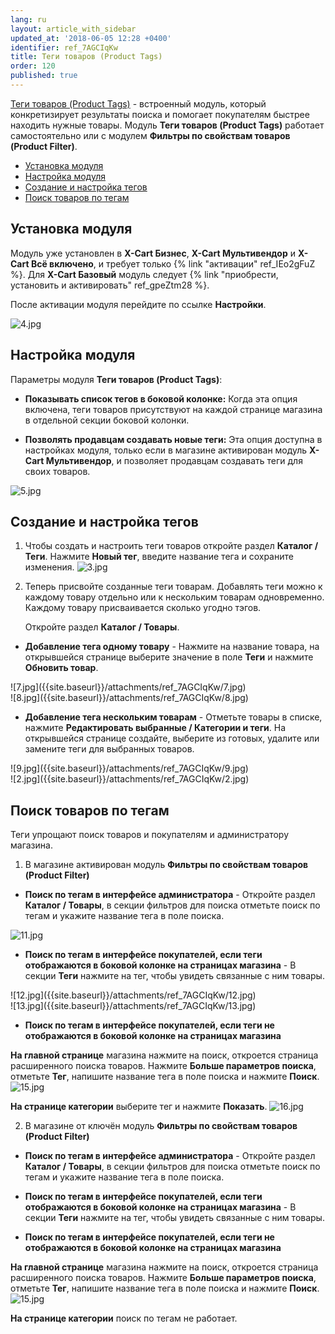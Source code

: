 ```yaml
---
lang: ru
layout: article_with_sidebar
updated_at: '2018-06-05 12:28 +0400'
identifier: ref_7AGCIqKw
title: Теги товаров (Product Tags)
order: 120
published: true
---
```

[Теги товаров (Product Tags)](https://market.x-cart.com/addons/product-tags.html "Product Tags") - встроенный модуль, который конкретизирует результаты поиска и помогает покупателям быстрее находить нужные товары. Модуль **Теги товаров (Product Tags)** работает самостоятельно или с модулем **Фильтры по свойствам товаров (Product Filter)**. 

*   [Установка модуля](#установка-модуля)
*   [Настройка модуля](#настройка-модуля)
*   [Создание и настройка тегов](#создание-и-настройка-тегов)
*   [Поиск товаров по тегам](#поиск-товаров-по-тегам)

## Установка модуля

Модуль уже установлен в **X-Cart Бизнес**, **X-Cart Мультивендор** и **X-Cart Всё включено**, и требует только {% link "активации" ref_IEo2gFuZ %}. Для **X-Cart Базовый** модуль следует {% link "приобрести, установить и активировать" ref_gpeZtm28 %}. 

После активации модуля перейдите по ссылке **Настройки**.

![4.jpg]({{site.baseurl}}/attachments/ref_7AGCIqKw/4.jpg)

## Настройка модуля

Параметры модуля **Теги товаров (Product Tags)**:

 - **Показывать список тегов в боковой колонке:** Когда эта опция включена, теги товаров присутствуют на каждой странице магазина в отдельной секции боковой колонки.

 - **Позволять продавцам создавать новые теги:** Эта опция доступна в настройках модуля, только если в магазине активирован модуль **X-Cart Мультивендор**, и позволяет продавцам создавать теги для своих товаров. 

![5.jpg]({{site.baseurl}}/attachments/ref_7AGCIqKw/5.jpg)

## Создание и настройка тегов

1. Чтобы создать и настроить теги товаров откройте раздел **Каталог / Теги**.
Нажмите **Новый тег**, введите название тега и сохраните изменения.
![3.jpg]({{site.baseurl}}/attachments/ref_7AGCIqKw/3.jpg)
2. Теперь присвойте созданные теги товарам. Добавлять теги можно к каждому товару отдельно или к нескольким товарам одновременно. Каждому товару присваивается сколько угодно тэгов.

    Откройте раздел **Каталог / Товары**.

* **Добавление тега одному товару** - Нажмите на название товара, на открывшейся странице выберите значение в поле **Теги** и нажмите **Обновить товар**. 
  
<div class="ui stackable two column grid">
  <div class="column" markdown="span">![7.jpg]({{site.baseurl}}/attachments/ref_7AGCIqKw/7.jpg)
</div>
  <div class="column" markdown="span">![8.jpg]({{site.baseurl}}/attachments/ref_7AGCIqKw/8.jpg)
</div>
</div>
    
* **Добавление тега нескольким товарам** - Отметьте товары в списке, нажмите **Редактировать выбранные / Категории и теги**. На открывшейся странице создайте, выберите из готовых, удалите или замените теги для выбранных товаров.
  
<div class="ui stackable two column grid">
  <div class="column" markdown="span">![9.jpg]({{site.baseurl}}/attachments/ref_7AGCIqKw/9.jpg)
</div>
  <div class="column" markdown="span">![2.jpg]({{site.baseurl}}/attachments/ref_7AGCIqKw/2.jpg)
</div>
</div>
    
    
## Поиск товаров по тегам

Теги упрощают поиск товаров и покупателям и администратору магазина.

1. В магазине активирован модуль **Фильтры по свойствам товаров (Product Filter)**

 - **Поиск по тегам в интерфейсе администратора** - Откройте раздел **Каталог / Товары**, в секции фильтров для поиска отметьте поиск по тегам и укажите название тега в поле поиска.

![11.jpg]({{site.baseurl}}/attachments/ref_7AGCIqKw/11.jpg)

 - **Поиск по тегам в интерфейсе покупателей, если теги отображаются в боковой колонке на страницах магазина** - В секции **Теги** нажмите на тег, чтобы увидеть связанные с ним товары.

<div class="ui stackable two column grid">
  <div class="column" markdown="span">![12.jpg]({{site.baseurl}}/attachments/ref_7AGCIqKw/12.jpg)
</div>
  <div class="column" markdown="span">![13.jpg]({{site.baseurl}}/attachments/ref_7AGCIqKw/13.jpg)
</div>
</div>

 - **Поиск по тегам в интерфейсе покупателей, если теги не отображаются в боковой колонке на страницах магазина** 

**На главной странице** магазина нажмите на поиск, откроется страница расширенного поиска товаров. Нажмите **Больше параметров поиска**, отметьте **Тег**, напишите название тега в поле поиска и нажмите **Поиск**. 
![15.jpg]({{site.baseurl}}/attachments/ref_7AGCIqKw/15.jpg)

**На странице категории** выберите тег и нажмите **Показать**. 
![16.jpg]({{site.baseurl}}/attachments/ref_7AGCIqKw/16.jpg)

2. В магазине от ключён модуль **Фильтры по свойствам товаров (Product Filter)**

- **Поиск по тегам в интерфейсе администратора** - Откройте раздел **Каталог / Товары**, в секции фильтров для поиска отметьте поиск по тегам и укажите название тега в поле поиска.

- **Поиск по тегам в интерфейсе покупателей, если теги отображаются в боковой колонке на страницах магазина** - В секции **Теги** нажмите на тег, чтобы увидеть связанные с ним товары.

- **Поиск по тегам в интерфейсе покупателей, если теги не отображаются в боковой колонке на страницах магазина** 

**На главной странице** магазина нажмите на поиск, откроется страница расширенного поиска товаров. Нажмите **Больше параметров поиска**, отметьте **Тег**, напишите название тега в поле поиска и нажмите **Поиск**. 
![15.jpg]({{site.baseurl}}/attachments/ref_7AGCIqKw/15.jpg)

**На странице категории** поиск по тегам не работает.